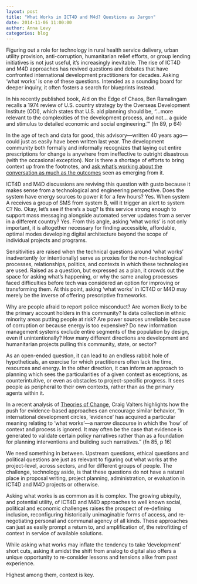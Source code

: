 ```yaml
---
layout: post
title: "What Works in ICT4D and M4d? Questions as Jargon"
date: 2014-11-06 11:00:00
author: Anna Levy
categories: blog
---
```


Figuring out a role for technology in rural health service delivery, urban utility provision, anti-corruption, humanitarian relief efforts, or group lending initiatives is not just useful, it’s increasingly inevitable. The rise of ICT4D and M4D approaches has revived questions and debates that have confronted international development practitioners for decades.  Asking ‘what works’ is one of these questions. Intended as a sounding board for deeper inquiry, it often fosters a search for blueprints instead.
 
In his recently published book, Aid on the Edge of Chaos, Ben Ramalingam recalls a 1974 review of U.S. country strategy by the Overseas Development Institute (ODI), which states that U.S. aid planning should be, “...more relevant to the complexities of the development process, and not... a guide and stimulus to detailed economic and social engineering.’” (fn 89, p 64)
 
In the age of tech and data for good, this advisory&mdash;written 40 years ago&mdash;could just as easily have been written last year.  The development community both formally and informally recognizes that laying out entire prescriptions for change is anywhere from ineffective to outright disastrous (with the occasional exception). Nor is there a shortage of efforts to bring context up from the footnotes, and [ask what’s working about the conversation as much as the outcomes](http://algoso.org) seen as emerging from it. 
 
ICT4D and M4D discussions are reviving this question with gusto because it makes sense from a technological and engineering perspective. Does the system have energy sources to power it for a few hours? Yes. When system A receives a group of SMS from system B, will it trigger an alert to system C? No.  Okay, let’s see if there’s a bug? Is this service strong enough to support mass messaging alongside automated server updates from a server in a different country? Yes. From this angle, asking ‘what works’ is not only important, it is altogether necessary for finding accessible, affordable, optimal modes developing digital architecture beyond the scope of individual projects and programs.
 
Sensitivities are raised when the technical questions around ‘what works’ inadvertently (or intentionally) serve as proxies for the non-technological processes, relationships, politics, and contexts in which these technologies are used. Raised as a question, but expressed as a plan, it crowds out the space for asking what’s happening, or why the same analog processes faced difficulties before tech was considered an option for improving or transforming them.  At this point, asking ‘what works’ in ICT4D or M4D may merely be the inverse of offering prescriptive frameworks.  
 
Why are people afraid to report police misconduct? Are women likely to be the primary account holders in this community? Is data collection in ethnic minority areas putting people at risk? Are power sources unreliable because of corruption or because energy is too expensive? Do new information management systems exclude entire segments of the population by design, even if unintentionally? How many different directions are development and humanitarian projects pulling this community, state, or sector?

As an open-ended question, it can lead to an endless rabbit hole of hypotheticals, an exercise for which practitioners often lack the time, resources and energy. In the other direction, it can inform an approach to planning which sees the particularities of a given context as exceptions, as counterintuitive, or even as obstacles to project-specific progress. It sees people as peripheral to their own contexts, rather than as the primary agents within it.  

In a recent analysis of [Theories of Change](http://blogs.lse.ac.uk/jsrp/2014/08/18/six-key-findings-on-the-use-of-theories-of-change-in-international-development/), Craig Valters highlights how the push for evidence-based approaches can encourage similar behavior, “In international development circles, ‘evidence’ has acquired a particular meaning relating to ‘what works’&mdash;a narrow discourse in which the ‘how’ of context and process is ignored. It may often be the case that evidence is generated to validate certain policy narratives rather than as a foundation for planning interventions and building such narratives.” (fn 85, p 16)  

We need something in between.  Upstream questions, ethical questions and political questions are just as relevant to figuring out what works at the project-level, across sectors, and for different groups of people.  The challenge, technology aside, is that these questions do not have a natural place in proposal writing, project planning, administration, or evaluation in ICT4D and M4D projects or otherwise.  
 
Asking what works is as common as it is complex. The growing ubiquity, and potential utility, of ICT4D and M4D approaches to well known social, political and economic challenges raises the prospect of re-defining inclusion, reconfiguring historically unimaginable forms of access, and re-negotiating personal and communal agency of all kinds. These approaches can just as easily prompt a return to, and amplification of, the retrofitting of context in service of available solutions.
 
While asking what works may inflate the tendency to take ‘development’ short cuts, asking it amidst the shift from analog to digital also offers a unique opportunity to re-consider lessons and tensions alike from past experience.  

Highest among them, context is key.
 

